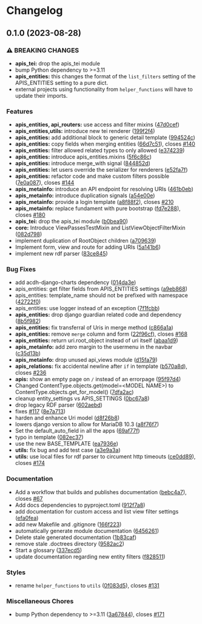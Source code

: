 # Changelog

## 0.1.0 (2023-08-28)


### ⚠ BREAKING CHANGES

* **apis_tei:** drop the apis_tei module
* bump Python dependency to >=3.11
* **apis_entities:** this changes the format of the `list_filters` setting of the APIS_ENTITIES setting to a pure dict.
* external projects using functionality from `helper_functions` will have to update their imports.

### Features

* **apis_entities, api_routers:** use access and filter mixins ([47d0cef](https://github.com/acdh-oeaw/apis-core-rdf/commit/47d0cefa500c9ef8b8172aac1c777361da191819))
* **apis_entities,utils:** introduce new tei renderer ([199f2f4](https://github.com/acdh-oeaw/apis-core-rdf/commit/199f2f453dab020f556dcb7c8b6b96e17a96e0d7))
* **apis_entities:** add additional block to generic detail template ([994524c](https://github.com/acdh-oeaw/apis-core-rdf/commit/994524c1e737eb3a2f4a7c7f9b4484baa60ac0d1))
* **apis_entities:** copy fields when merging entities ([66d7c51](https://github.com/acdh-oeaw/apis-core-rdf/commit/66d7c51613ad5de4162da4fbdb8e782b2e9edd10)), closes [#140](https://github.com/acdh-oeaw/apis-core-rdf/issues/140)
* **apis_entities:** filter allowed related types to only allowed ([e374239](https://github.com/acdh-oeaw/apis-core-rdf/commit/e3742395e1e52dea7e0a84e416b9c3b40f720912))
* **apis_entities:** introduce apis_entities.mixins ([5f6c86c](https://github.com/acdh-oeaw/apis-core-rdf/commit/5f6c86c79f483a98d271b8d22819bb861100bb42))
* **apis_entities:** introduce merge_with signal ([844852d](https://github.com/acdh-oeaw/apis-core-rdf/commit/844852dbaf7a18dfb4611d7df6c3ebf25e976033))
* **apis_entities:** let users override the serializer for renderers ([e52fa7f](https://github.com/acdh-oeaw/apis-core-rdf/commit/e52fa7f7045816c36f6822b3326fd5c75b618390))
* **apis_entities:** refactor code and make custom filters possible ([7e0a087](https://github.com/acdh-oeaw/apis-core-rdf/commit/7e0a087e3d00ee6332e6245bc2b61e21f39d2765)), closes [#144](https://github.com/acdh-oeaw/apis-core-rdf/issues/144)
* **apis_metainfo:** introduce an API endpoint for resolving URIs ([461b0eb](https://github.com/acdh-oeaw/apis-core-rdf/commit/461b0eb6b9e15a9a0ce004c8f24154a0d31bc42d))
* **apis_metainfo:** introduce duplication signals ([a54e00e](https://github.com/acdh-oeaw/apis-core-rdf/commit/a54e00e2d4b94229cb4d77c412fdd1bf3ebce2d7))
* **apis_metainfo:** provide a login template ([a8f88f2](https://github.com/acdh-oeaw/apis-core-rdf/commit/a8f88f280ab533d00bf3e9f760ea8749077c7b48)), closes [#210](https://github.com/acdh-oeaw/apis-core-rdf/issues/210)
* **apis_metainfo:** replace fundament with pure bootstrap ([fd7e288](https://github.com/acdh-oeaw/apis-core-rdf/commit/fd7e288efbb77cf7eb9a5ece69cbe5ed8760fd7e)), closes [#180](https://github.com/acdh-oeaw/apis-core-rdf/issues/180)
* **apis_tei:** drop the apis_tei module ([b0bea90](https://github.com/acdh-oeaw/apis-core-rdf/commit/b0bea902cf4507569ab256efaf3082799d6bca9d))
* **core:** Introduce ViewPassesTestMixin and ListViewObjectFilterMixin ([082d798](https://github.com/acdh-oeaw/apis-core-rdf/commit/082d798368fed36aa62fa1da62dd9b860f0816ee))
* implement duplication of RootObject children ([a709639](https://github.com/acdh-oeaw/apis-core-rdf/commit/a70963971896d3d0ba4eb2bc51e68693c47019c9))
* Implement form, view and route for adding URIs ([5a141b6](https://github.com/acdh-oeaw/apis-core-rdf/commit/5a141b6e3d3641f61acd3c9323a577a520f9c084))
* implement new rdf parser ([83ce845](https://github.com/acdh-oeaw/apis-core-rdf/commit/83ce845c73b391f58aadf84033eb396b527d4069))


### Bug Fixes

* add acdh-django-charts dependency ([014da3e](https://github.com/acdh-oeaw/apis-core-rdf/commit/014da3eb1728734f50565fefc5cf998e09767ae1))
* apis_entities: get filter fields from APIS_ENTITIES settings ([a9eb868](https://github.com/acdh-oeaw/apis-core-rdf/commit/a9eb86831c1f180a52b633668b06e09a9afe1c7d))
* apis_entities: template_name should not be prefixed with namespace ([42722f0](https://github.com/acdh-oeaw/apis-core-rdf/commit/42722f04c254da45d683a9cceaf76d4d4b951696))
* apis_entities: use logger instead of an exception ([7f1fcbb](https://github.com/acdh-oeaw/apis-core-rdf/commit/7f1fcbb4d7b13662b9744074877f172ebec3ed1e))
* **apis_entities:** drop django guardian related code and dependency ([8b5f982](https://github.com/acdh-oeaw/apis-core-rdf/commit/8b5f9827bf8047c20de1dad570ca5c41f3817427))
* **apis_entities:** fix transferral of Uris in merge method ([c866a1a](https://github.com/acdh-oeaw/apis-core-rdf/commit/c866a1adda42430650a796e61a3c0b84a55078a3))
* **apis_entities:** remove `merge` column and form ([22f96cf](https://github.com/acdh-oeaw/apis-core-rdf/commit/22f96cf7bd4138f38b32c56542adbf0793429a85)), closes [#168](https://github.com/acdh-oeaw/apis-core-rdf/issues/168)
* **apis_entities:** return uri.root_object instead of uri itself ([abaa1d9](https://github.com/acdh-oeaw/apis-core-rdf/commit/abaa1d96b946e8d843d1ccae443af55717f5fcc2))
* **apis_metainfo:** add zero margin to the usermenu in the navbar ([c35d13b](https://github.com/acdh-oeaw/apis-core-rdf/commit/c35d13bcf026b9946c3ec0eb908b87880a246e02))
* **apis_metainfo:** drop unused api_views module ([d15fa79](https://github.com/acdh-oeaw/apis-core-rdf/commit/d15fa79cd5c9e76612b5bb0aca66ad5186950c19))
* **apis_relations:** fix accidental newline after `if` in template ([b570a8d](https://github.com/acdh-oeaw/apis-core-rdf/commit/b570a8d8101ce8e4ae8a617a01f0924e933cfadb)), closes [#236](https://github.com/acdh-oeaw/apis-core-rdf/issues/236)
* **apis:** show an empty page on `/` instead of an errorpage ([95f97d4](https://github.com/acdh-oeaw/apis-core-rdf/commit/95f97d4153318b92316e2da4f64bc5d99b699bff))
* Changed ContentType.objects.get(model=&lt;MODEL NAME&gt;) to ContentType.objects.get_for_model(<MODEL>) ([7dfa2ac](https://github.com/acdh-oeaw/apis-core-rdf/commit/7dfa2ac1d8ad97584a55f9b5c865e451959971a0))
* cleanup entity_settings vs APIS_SETTINGS ([0bc67a8](https://github.com/acdh-oeaw/apis-core-rdf/commit/0bc67a8771830d0c5c65fd5fda4c0f5d15efa0e6))
* drop legacy RDF parser ([602aebd](https://github.com/acdh-oeaw/apis-core-rdf/commit/602aebdd441ed140cfd58173b0e4a8cc32680371))
* fixes [#117](https://github.com/acdh-oeaw/apis-core-rdf/issues/117) ([8e7a713](https://github.com/acdh-oeaw/apis-core-rdf/commit/8e7a7131c36e227ef98ded51337830cef2b1cdd0))
* harden and enhance Uri model ([d8f26b8](https://github.com/acdh-oeaw/apis-core-rdf/commit/d8f26b833b8255b9ff4049081e761f2b3f9d1af7))
* lowers django version to allow for MariaDB 10.3 ([a8f76f7](https://github.com/acdh-oeaw/apis-core-rdf/commit/a8f76f7b96a292cc4faeb751eb2430bbe4bd9477))
* Set the default_auto_field in all the apps ([69af77f](https://github.com/acdh-oeaw/apis-core-rdf/commit/69af77f23c6208db551040970516882a36ff9a86))
* typo in template ([082ec37](https://github.com/acdh-oeaw/apis-core-rdf/commit/082ec37bd0f5f2f88c8816a647f532f98cfe2df5))
* use the new BASE_TEMPLATE ([ea7936e](https://github.com/acdh-oeaw/apis-core-rdf/commit/ea7936e6266807d88644b5deb05698ffa42257d5))
* **utils:** fix bug and add test case ([a3e9a3a](https://github.com/acdh-oeaw/apis-core-rdf/commit/a3e9a3ae23aa5574307212daaf7814e555670935))
* **utils:** use local files for rdf parser to circument http timeouts ([ce0dd89](https://github.com/acdh-oeaw/apis-core-rdf/commit/ce0dd89bb43327da0034cc51ca3b331fb6450e12)), closes [#174](https://github.com/acdh-oeaw/apis-core-rdf/issues/174)


### Documentation

* Add a workflow that builds and publishes documentation ([bebc4a7](https://github.com/acdh-oeaw/apis-core-rdf/commit/bebc4a76805990eea735288621cdb202acebd6dc)), closes [#67](https://github.com/acdh-oeaw/apis-core-rdf/issues/67)
* Add docs dependencies to pyproject.toml ([912f7a8](https://github.com/acdh-oeaw/apis-core-rdf/commit/912f7a8e60ed21889621ce8f882eb31edefac049))
* add documentation for custom access and list view filter settings ([efa0fea](https://github.com/acdh-oeaw/apis-core-rdf/commit/efa0fea3a78ba7fbc75de5cfbed00352d07254cd))
* add new Makefile and .gitignore ([166f223](https://github.com/acdh-oeaw/apis-core-rdf/commit/166f2238dc325c8cdd75bbe50f03f2fbfca643f5))
* automatically generate module documentation ([6456261](https://github.com/acdh-oeaw/apis-core-rdf/commit/645626179bdb83046ed6f2080353ed23f9ba7d3b))
* Delete stale generated documentation ([1b83caf](https://github.com/acdh-oeaw/apis-core-rdf/commit/1b83caf0d3f07b4e9f7b9a5dd853abbe83c411c6))
* remove stale .doctrees directory ([9582ac2](https://github.com/acdh-oeaw/apis-core-rdf/commit/9582ac292d8eea166a45468868ff687e7f0e27ad))
* Start a glossary ([337ecd5](https://github.com/acdh-oeaw/apis-core-rdf/commit/337ecd5fc06a6b9d5da37038b8c212cfc0fade2f))
* update documentation regarding new entity filters ([f828511](https://github.com/acdh-oeaw/apis-core-rdf/commit/f82851150308ba6bc2a3e7274897fe2f19886ea4))


### Styles

* rename `helper_functions` to `utils` ([0f083d5](https://github.com/acdh-oeaw/apis-core-rdf/commit/0f083d5d17a17b311435b540af0b19368654de20)), closes [#131](https://github.com/acdh-oeaw/apis-core-rdf/issues/131)


### Miscellaneous Chores

* bump Python dependency to &gt;=3.11 ([3a67844](https://github.com/acdh-oeaw/apis-core-rdf/commit/3a67844d357af33e4a344bdb2f21be7d4f00a1ab)), closes [#171](https://github.com/acdh-oeaw/apis-core-rdf/issues/171)
